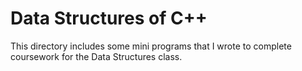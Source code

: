 # Data Structures of C++

This directory includes some mini programs that I wrote to complete coursework for the Data Structures class.

